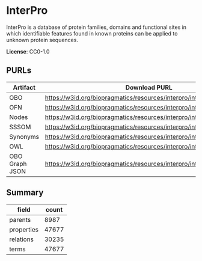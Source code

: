 # InterPro

InterPro is a database of protein families, domains and functional sites in which identifiable features found in known proteins can be applied to unknown protein sequences.

**License**: CC0-1.0

## PURLs

| Artifact       | Download PURL                                                           | Latest Versioned Download PURL                                                |
|----------------|-------------------------------------------------------------------------|-------------------------------------------------------------------------------|
| OBO            | https://w3id.org/biopragmatics/resources/interpro/interpro.obo          | https://w3id.org/biopragmatics/resources/interpro/104.0/interpro.obo          |
| OFN            | https://w3id.org/biopragmatics/resources/interpro/interpro.ofn          | https://w3id.org/biopragmatics/resources/interpro/104.0/interpro.ofn          |
| Nodes          | https://w3id.org/biopragmatics/resources/interpro/interpro.tsv          | https://w3id.org/biopragmatics/resources/interpro/104.0/interpro.tsv          |
| SSSOM          | https://w3id.org/biopragmatics/resources/interpro/interpro.sssom.tsv    | https://w3id.org/biopragmatics/resources/interpro/104.0/interpro.sssom.tsv    |
| Synonyms       | https://w3id.org/biopragmatics/resources/interpro/interpro.synonyms.tsv | https://w3id.org/biopragmatics/resources/interpro/104.0/interpro.synonyms.tsv |
| OWL            | https://w3id.org/biopragmatics/resources/interpro/interpro.owl          | https://w3id.org/biopragmatics/resources/interpro/104.0/interpro.owl          |
| OBO Graph JSON | https://w3id.org/biopragmatics/resources/interpro/interpro.json         | https://w3id.org/biopragmatics/resources/interpro/104.0/interpro.json         |

## Summary

| field      |   count |
|------------|---------|
| parents    |    8987 |
| properties |   47677 |
| relations  |   30235 |
| terms      |   47677 |
